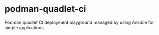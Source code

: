 # podman-quadlet-ci

Podman quadlet CI deployment playground managed by using Ansible for simple applications
